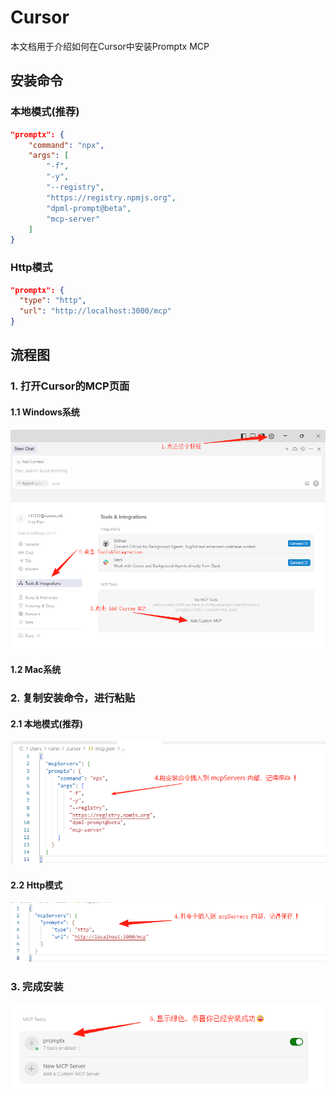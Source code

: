 # Cursor

本文档用于介绍如何在Cursor中安装Promptx MCP

## 安装命令

### 本地模式(推荐)

```json
"promptx": {
    "command": "npx",
    "args": [
        "-f",
        "-y",
        "--registry",
        "https://registry.npmjs.org",
        "dpml-prompt@beta",
        "mcp-server"
    ]
}
```

### Http模式

```json
"promptx": {
  "type": "http",
  "url": "http://localhost:3000/mcp"
}
```

## 流程图

### 1. 打开Cursor的MCP页面

#### 1.1 Windows系统
![Windows MCP页面](./Imgs/img-1.png)
![Mac MCP页面](./Imgs/img-2.png)

#### 1.2 Mac系统

### 2. 复制安装命令，进行粘贴

#### 2.1 本地模式(推荐)
![本地模式安装](./Imgs/img-3.png)

#### 2.2 Http模式
![Http模式安装](./Imgs/img-4.png)

### 3. 完成安装

![安装完成](./Imgs/img-5.png)

